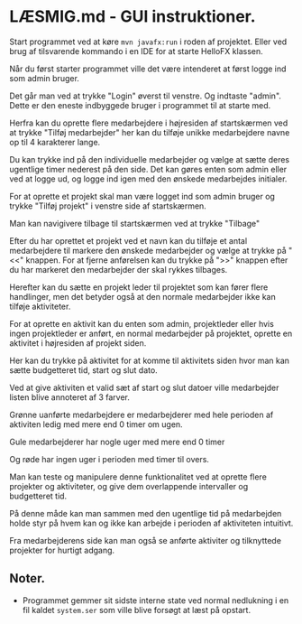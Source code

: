 # LÆSMIG.md - GUI instruktioner.

Start programmet ved at køre `mvn javafx:run` i roden af projektet. Eller ved brug af tilsvarende 
kommando i en IDE for at starte HelloFX klassen.

Når du først starter programmet ville det være intenderet at først logge ind som admin bruger.

Det går man ved at trykke "Login" øverst til venstre. Og indtaste "admin".
Dette er den eneste indbyggede bruger i programmet til at starte med.

Herfra kan du oprette flere medarbejdere i højresiden af startskærmen ved at trykke "Tilføj medarbejder" her kan du tilføje unikke medarbejdere navne op til 4 karakterer lange.

Du kan trykke ind på den individuelle medarbejder og vælge at sætte deres ugentlige timer nederest på den side.
Det kan gøres enten som admin eller ved at logge ud, og logge ind igen med den ønskede medarbejdes initialer.

For at oprette et projekt skal man være logget ind som admin bruger og trykke "Tilføj projekt" i venstre side af startskærmen.

Man kan navigivere tilbage til startskærmen ved at trykke "Tilbage"

Efter du har oprettet et projekt ved et navn kan du tilføje et antal medarbejdere til markere den ønskede medarbejder og vælge at trykke på "<<" knappen.
For at fjerne anførelsen kan du trykke på ">>" knappen efter du har markeret den medarbejder der skal rykkes tilbages.

Herefter kan du sætte en projekt leder til projektet som kan fører flere handlinger, men det betyder også at den normale medarbejder ikke kan tilføje aktiviteter.

For at oprette en aktivit kan du enten som admin, projektleder eller hvis ingen projektleder er anført, en normal medarbejder på projektet, oprette en aktivitet i højresiden af projekt siden.

Her kan du trykke på aktivitet for at komme til aktivitets siden hvor man kan sætte budgetteret tid, start og slut dato.

Ved at give aktiviten et valid sæt af start og slut datoer ville medarbejder listen blive annoteret af 3 farver.

Grønne uanførte medarbejdere er medarbejderer med hele perioden af aktiviten ledig med mere end 0 timer om ugen.

Gule medarbejderer har nogle uger med mere end 0 timer

Og røde har ingen uger i perioden med timer til overs.

Man kan teste og manipulere denne funktionalitet ved at oprette flere projekter og aktiviteter, og give dem overlappende intervaller og budgetteret tid.

På denne måde kan man sammen med den ugentlige tid på medarbejden holde styr på hvem kan og ikke kan arbejde i perioden af aktiviteten intuitivt. 

Fra medarbejderens side kan man også se anførte aktiviter og tilknyttede projekter for hurtigt adgang.

## Noter.

- Programmet gemmer sit sidste interne state ved normal nedlukning i en fil kaldet `system.ser` som ville blive forsøgt at læst på opstart.
